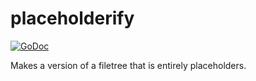 # placeholderify
[![GoDoc](https://godoc.org/github.com/zedseven/placeholderify?status.svg)](https://godoc.org/github.com/zedseven/placeholderify)

Makes a version of a filetree that is entirely placeholders.
